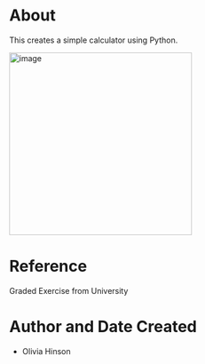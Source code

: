 # About
This creates a simple calculator using Python. 

<img width="329" alt="image" src="https://github.com/ohinson01/Calculator/assets/69820358/02aec420-def2-403d-b299-eec9c2bae003">

# Reference
Graded Exercise from University

# Author and Date Created
- Olivia Hinson
